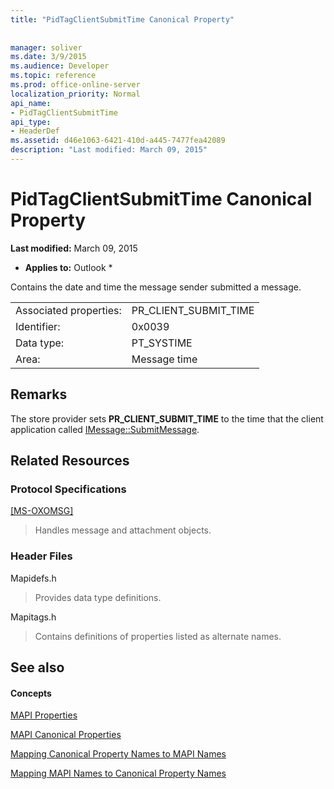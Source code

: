 ```yaml
---
title: "PidTagClientSubmitTime Canonical Property"
 
 
manager: soliver
ms.date: 3/9/2015
ms.audience: Developer
ms.topic: reference
ms.prod: office-online-server
localization_priority: Normal
api_name:
- PidTagClientSubmitTime
api_type:
- HeaderDef
ms.assetid: d46e1063-6421-410d-a445-7477fea42089
description: "Last modified: March 09, 2015"
---
```


# PidTagClientSubmitTime Canonical Property

 **Last modified:** March 09, 2015 
  
 * **Applies to:** Outlook * 
  
Contains the date and time the message sender submitted a message. 
  
|||
|:-----|:-----|
|Associated properties:  <br/> |PR_CLIENT_SUBMIT_TIME  <br/> |
|Identifier:  <br/> |0x0039  <br/> |
|Data type:  <br/> |PT_SYSTIME  <br/> |
|Area:  <br/> |Message time  <br/> |
   
## Remarks

The store provider sets **PR_CLIENT_SUBMIT_TIME** to the time that the client application called [IMessage::SubmitMessage](imessage-submitmessage.md). 
  
## Related Resources

### Protocol Specifications

[[MS-OXOMSG]](http://msdn.microsoft.com/library/daa9120f-f325-4afb-a738-28f91049ab3c%28Office.15%29.aspx)
  
> Handles message and attachment objects.
    
### Header Files

Mapidefs.h
  
> Provides data type definitions.
    
Mapitags.h
  
> Contains definitions of properties listed as alternate names.
    
## See also

#### Concepts

[MAPI Properties](mapi-properties.md)
  
[MAPI Canonical Properties](mapi-canonical-properties.md)
  
[Mapping Canonical Property Names to MAPI Names](mapping-canonical-property-names-to-mapi-names.md)
  
[Mapping MAPI Names to Canonical Property Names](mapping-mapi-names-to-canonical-property-names.md)

